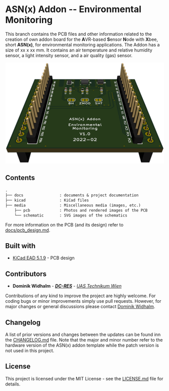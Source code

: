 # ASN(x) Addon -- Environmental Monitoring

This branch contains the PCB files and other information related to the creation of own addon board for the **A**VR-based **S**ensor **N**ode with **X**bee, short **ASN(x)**, for environmental monitoring applications.
The Addon has a size of xx x xx mm.
It contains an air temperature and relative humidity sensor, a light intensity sensor, and a air quality (gas) sensor.

![PCB 3D (/media/pcb/asnx_addon-3d.png)](/media/pcb/asnx_addon-3d.png)


## Contents

```
.
├── docs                : documents & project documentation
├── kicad               : KiCad files
├── media               : Miscellaneous media (images, etc.)
    ├── pcb             : Photos and rendered images of the PCB
    └── schematic       : SVG images of the schematics
```

For more information on the PCB (and its design) refer to [docs/pcb_design.md](docs/pcb_design.md).


## Built with

* [KiCad EAD 5.1.9](https://kicad.org/) - PCB design


## Contributors

* **Dominik Widhalm** - [***DC-RES***](https://informatics.tuwien.ac.at/doctoral/resilient-embedded-systems/) - [*UAS Technikum Wien*](https://embsys.technikum-wien.at/staff/widhalm/)

Contributions of any kind to improve the project are highly welcome.
For coding bugs or minor improvements simply use pull requests.
However, for major changes or general discussions please contact [Dominik Widhalm](mailto:widhalm@technikum-wien.at?subject=ASN(x)%20on%20GitHub).


## Changelog

A list of prior versions and changes between the updates can be found inn the [CHANGELOG.md](CHANGELOG.md) file.
Note that the major and minor number refer to the hardware version of the ASN(x) addon template while the patch version is not used in this project.


## License

This project is licensed under the MIT License - see the [LICENSE.md](LICENSE.md) file for details.
